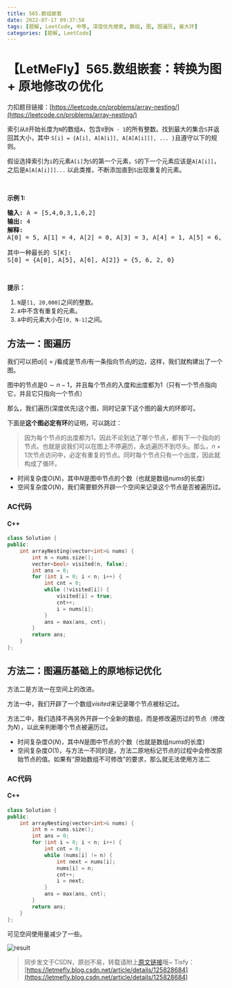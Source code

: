 ```yaml
---
title: 565.数组嵌套
date: 2022-07-17 09:37:58
tags: [题解, LeetCode, 中等, 深度优先搜索, 数组, 图, 图遍历, 最大环]
categories: [题解, LeetCode]
---
```


# 【LetMeFly】565.数组嵌套：转换为图 + 原地修改の优化

力扣题目链接：[https://leetcode.cn/problems/array-nesting/](https://leetcode.cn/problems/array-nesting/)

<p>索引从<code>0</code>开始长度为<code>N</code>的数组<code>A</code>，包含<code>0</code>到<code>N - 1</code>的所有整数。找到最大的集合<code>S</code>并返回其大小，其中 <code>S[i] = {A[i], A[A[i]], A[A[A[i]]], ... }</code>且遵守以下的规则。</p>

<p>假设选择索引为<code>i</code>的元素<code>A[i]</code>为<code>S</code>的第一个元素，<code>S</code>的下一个元素应该是<code>A[A[i]]</code>，之后是<code>A[A[A[i]]]...</code> 以此类推，不断添加直到<code>S</code>出现重复的元素。</p>

<p>&nbsp;</p>

<p><strong>示例&nbsp;1:</strong></p>

<pre><strong>输入:</strong> A = [5,4,0,3,1,6,2]
<strong>输出:</strong> 4
<strong>解释:</strong> 
A[0] = 5, A[1] = 4, A[2] = 0, A[3] = 3, A[4] = 1, A[5] = 6, A[6] = 2.

其中一种最长的 S[K]:
S[0] = {A[0], A[5], A[6], A[2]} = {5, 6, 2, 0}
</pre>

<p>&nbsp;</p>

<p><strong>提示：</strong></p>

<ol>
	<li><code>N</code>是<code>[1, 20,000]</code>之间的整数。</li>
	<li><code>A</code>中不含有重复的元素。</li>
	<li><code>A</code>中的元素大小在<code>[0, N-1]</code>之间。</li>
</ol>


    
## 方法一：图遍历

我们可以把$a[i]=j$看成是节点$i$有一条指向节点$j$的边，这样，我们就构建出了一个图。

图中的节点是$0\sim n-1$，并且每个节点的入度和出度都为$1$（只有一个节点指向它，并且它只指向一个节点）

那么，我们遍历(深度优先)这个图，同时记录下这个图的最大的环即可。

下面是**这个图必定有环**的证明，可以跳过：

> 因为每个节点的出度都为$1$，因此不论到达了哪个节点，都有下一个指向的节点。也就是说我们可以在图上不停遍历，永远遍历不到尽头。那么，$n+1$次节点访问中，必定有重复的节点。同时每个节点只有一个出度，因此就构成了循环。

+ 时间复杂度$O(N)$，其中$N$是图中节点的个数（也就是数组$nums$的长度）
+ 空间复杂度$O(N)$，我们需要额外开辟一个空间来记录这个节点是否被遍历过。

### AC代码

#### C++

```cpp
class Solution {
public:
    int arrayNesting(vector<int>& nums) {
        int n = nums.size();
        vector<bool> visited(n, false);
        int ans = 0;
        for (int i = 0; i < n; i++) {
            int cnt = 0;
            while (!visited[i]) {
                visited[i] = true;
                cnt++;
                i = nums[i];
            }
            ans = max(ans, cnt);
        }
        return ans;
    }
};
```

## 方法二：图遍历基础上的原地标记优化

方法二是方法一在空间上的改进。

方法一中，我们开辟了一个数组$visited$来记录哪个节点被标记过。

方法二中，我们选择不再另外开辟一个全新的数组，而是修改遍历过的节点（修改为$N$），以此来判断哪个节点被遍历过。

+ 时间复杂度$O(N)$，其中$N$是图中节点的个数（也就是数组$nums$的长度）
+ 空间复杂度$O(1)$，与方法一不同的是，方法二原地标记节点的过程中会修改原始节点的值。如果有“原始数组不可修改”的要求，那么就无法使用方法二

### AC代码

#### C++

```cpp
class Solution {
public:
    int arrayNesting(vector<int>& nums) {
        int n = nums.size();
        int ans = 0;
        for (int i = 0; i < n; i++) {
            int cnt = 0;
            while (nums[i] != n) {
                int next = nums[i];
                nums[i] = n;
                cnt++;
                i = next;
            }
            ans = max(ans, cnt);
        }
        return ans;
    }
};
```

可见空间使用量减少了一些。

![result](https://cors.tisfy.eu.org/https://img-blog.csdnimg.cn/aa14df7da5194e37982867e06991236d.png#pic_center)

> 同步发文于CSDN，原创不易，转载请附上[原文链接](https://blog.letmefly.xyz/2022/07/17/LeetCode%200565.%E6%95%B0%E7%BB%84%E5%B5%8C%E5%A5%97/)哦~
> Tisfy：[https://letmefly.blog.csdn.net/article/details/125828684](https://letmefly.blog.csdn.net/article/details/125828684)
